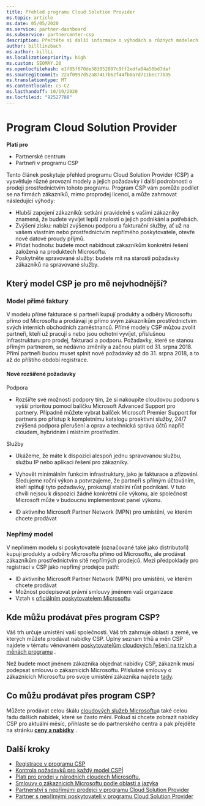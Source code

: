 ```yaml
---
title: Přehled programu Cloud Solution Provider
ms.topic: article
ms.date: 05/05/2020
ms.service: partner-dashboard
ms.subservice: partnercenter-csp
description: Přečtěte si další informace o výhodách a různých modelech v programu Cloud Solution Provider (CSP), které vám pomůžou dosáhnout vaší firmy s novými zákazníky a novými znalostmi.
author: billlinzbach
ms.author: billLi
ms.localizationpriority: high
ms.custom: SEOMAY.20
ms.openlocfilehash: e1f85f670de583052807c9ff2edfa84a50bd7daf
ms.sourcegitcommit: 22af0997d52a87417b62f44fb0a7d711bec77b35
ms.translationtype: MT
ms.contentlocale: cs-CZ
ms.lasthandoff: 10/19/2020
ms.locfileid: "92527788"
---
```

# <a name="cloud-solution-provider-program"></a>Program Cloud Solution Provider 

**Platí pro**

- Partnerské centrum
- Partneři v programu CSP

Tento článek poskytuje přehled programu Cloud Solution Provider (CSP) a vysvětluje různé provozní modely a jejich požadavky i další podrobnosti o prodeji prostřednictvím tohoto programu.  Program CSP vám pomůže podílet se na firmách zákazníků, mimo proprodej licencí, a může zahrnovat následující výhody: 

- Hlubší zapojení zákazníků: setkání pravidelně s vašimi zákazníky znamená, že budete vyvíjet lepší znalosti o jejich podnikání a potřebách.
- Zvýšení zisku: nabízí zvýšenou podporu a fakturační služby, ať už na vašem vlastním nebo prostřednictvím nepřímého poskytovatele, otevře nové datové proudy příjmů.  
- Přidat hodnotu: budete moct nabídnout zákazníkům konkrétní řešení založená na produktech Microsoftu.
- Poskytněte spravované služby: budete mít na starosti požadavky zákazníků na spravované služby. 

## <a name="which-csp-model-is-best-for-me"></a>Který model CSP je pro mě nejvhodnější?

### <a name="direct-bill-model"></a>Model přímé faktury

 V modelu přímé fakturace si partneři kupují produkty a odběry Microsoftu přímo od Microsoftu a prodávají je přímo svým zákazníkům prostřednictvím svých interních obchodních zaměstnanců. Přímé modely CSP můžou zvolit partneři, kteří už pracují s nebo jsou ochotni vyvíjet, příslušnou infrastrukturu pro prodej, fakturaci a podporu. Požadavky, které se stanou přímým partnerem, se nedávno změnily a začnou platit od 31. srpna 2018. Přímí partneři budou muset splnit nové požadavky až do 31. srpna 2018, a to až do příštího období registrace.

#### <a name="new-expanded-requirements"></a>Nové rozšířené požadavky

Podpora

- Rozšiřte své možnosti podpory tím, že si nakoupíte cloudovou podporu s vyšší prioritou pomocí balíčku Microsoft Advanced Support pro partnery. Případně můžete vybrat balíček Microsoft Premier Support for partners pro přístup k kompletnímu katalogu proaktivní služby, 24/7 zvýšená podpora přerušení a oprav a technická správa účtů napříč cloudem, hybridním i místním prostředím.

Služby

- Ukážeme, že máte k dispozici alespoň jednu spravovanou službu, službu IP nebo aplikaci řešení pro zákazníky. 

- Vyhovět minimálním funkcím infrastruktury, jako je fakturace a zřizování. Sledujeme roční výkon a potvrzujeme, že partneři s přímým účtováním, kteří splňují tyto požadavky, prokazují stabilní růst podnikání. V tuto chvíli nejsou k dispozici žádné konkrétní cíle výkonu, ale společnost Microsoft může v budoucnu implementovat panel výkonu.

- ID aktivního Microsoft Partner Network (MPN) pro umístění, ve kterém chcete prodávat

### <a name="indirect-model"></a>Nepřímý model

V nepřímém modelu si poskytovatelé (označované také jako distributoři) kupují produkty a odběry Microsoftu přímo od Microsoftu, ale prodávat zákazníkům prostřednictvím sítě nepřímých prodejců. Mezi předpoklady pro registraci v CSP jako nepřímý prodejce patří:

- ID aktivního Microsoft Partner Network (MPN) pro umístění, ve kterém chcete prodávat
- Možnost podepisovat právní smlouvy jménem vaší organizace
- Vztah s [oficiálním poskytovatelem Microsoftu](https://partnercenter.microsoft.com/partner/find-a-provider)

## <a name="where-can-i-sell-through-the-csp-program"></a>Kde můžu prodávat přes program CSP?

Váš trh určuje umístění vaší společnosti. Váš trh zahrnuje oblasti a země, ve kterých můžete prodávat nabídky CSP. Úplný seznam trhů a měn CSP najdete v tématu věnovaném [poskytovatelům cloudových řešení na trzích a měnách programu](regional-authorization-overview.md) .

Než budete moct jménem zákazníka objednat nabídky CSP, zákazník musí podepsat smlouvu o zákaznících Microsoftu. Příslušné smlouvy o zákaznících Microsoftu pro svoje umístění zákazníka najdete [tady](agreements.md).  

## <a name="what-can-i-sell-through-the-csp-program"></a>Co můžu prodávat přes program CSP?

Můžete prodávat celou škálu [cloudových služeb Microsoftu](https://partner.microsoft.com/cloud-solution-provider/products-and-services)a také celou řadu dalších nabídek, které se často mění. Pokud si chcete zobrazit nabídky CSP pro aktuální měsíc, přihlaste se do partnerského centra a pak přejděte na stránku [**ceny a nabídky**](https://partnercenter.microsoft.com/pcv/sales) .

## <a name="next-steps"></a>Další kroky

- [Registrace v programu CSP](enrolling-in-the-csp-program.md)
- [Kontrola požadavků pro každý model CSP](https://partnercenter.microsoft.com/partner/cloud-solution-provider)|
- [Platí pro prodej v národních cloudech Microsoftu.](csp-national-clouds-overview.md)
- [Smlouvy o zákaznících Microsoftu podle oblasti a jazyka](agreements.md)
- [Partnerství s nepřímými prodejci v programu Cloud Solution Provider](indirect-provider-tasks-in-partner-center.md)
- [Partner s nepřímými poskytovateli v programu Cloud Solution Provider](indirect-reseller-tasks-in-partner-center.md)
